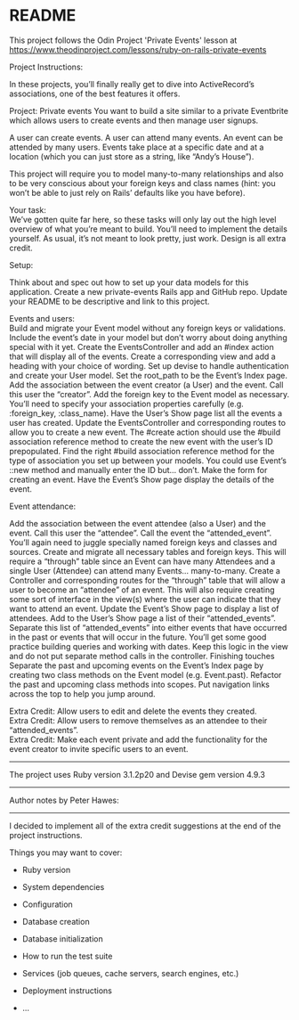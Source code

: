 # README

This project follows the Odin Project 'Private Events' lesson at https://www.theodinproject.com/lessons/ruby-on-rails-private-events 

Project Instructions:

In these projects, you’ll finally really get to dive into ActiveRecord’s associations, one of the best features it offers.  


Project: Private events
You want to build a site similar to a private Eventbrite which allows users to create events and then manage user signups.  

A user can create events. A user can attend many events. An event can be attended by many users. Events take place at a specific date and at a location (which you can just store as a string, like “Andy’s House”).  

This project will require you to model many-to-many relationships and also to be very conscious about your foreign keys and class names (hint: you won’t be able to just rely on Rails’ defaults like you have before).  

Your task:  
We’ve gotten quite far here, so these tasks will only lay out the high level overview of what you’re meant to build. You’ll need to implement the details yourself. As usual, it’s not meant to look pretty, just work. Design is all extra credit.  

Setup:  

Think about and spec out how to set up your data models for this application.
Create a new private-events Rails app and GitHub repo.
Update your README to be descriptive and link to this project.  

Events and users:  
Build and migrate your Event model without any foreign keys or validations. Include the event’s date in your model but don’t worry about doing anything special with it yet.
Create the EventsController and add an #index action that will display all of the events. Create a corresponding view and add a heading with your choice of wording.
Set up devise to handle authentication and create your User model. Set the root_path to be the Event’s Index page.
Add the association between the event creator (a User) and the event. Call this user the “creator”. Add the foreign key to the Event model as necessary. You’ll need to specify your association properties carefully (e.g. :foreign_key, :class_name).
Have the User’s Show page list all the events a user has created.
Update the EventsController and corresponding routes to allow you to create a new event. The #create action should use the #build association reference method to create the new event with the user’s ID prepopulated. Find the right #build association reference method for the type of association you set up between your models. You could use Event’s ::new method and manually enter the ID but… don’t.
Make the form for creating an event.
Have the Event’s Show page display the details of the event.

Event attendance:  

Add the association between the event attendee (also a User) and the event. Call this user the “attendee”. Call the event the “attended_event”. You’ll again need to juggle specially named foreign keys and classes and sources.
Create and migrate all necessary tables and foreign keys. This will require a “through” table since an Event can have many Attendees and a single User (Attendee) can attend many Events… many-to-many.
Create a Controller and corresponding routes for the “through” table that will allow a user to become an “attendee” of an event. This will also require creating some sort of interface in the view(s) where the user can indicate that they want to attend an event.
Update the Event’s Show page to display a list of attendees.
Add to the User’s Show page a list of their “attended_events”.
Separate this list of “attended_events” into either events that have occurred in the past or events that will occur in the future. You’ll get some good practice building queries and working with dates. Keep this logic in the view and do not put separate method calls in the controller.
Finishing touches
Separate the past and upcoming events on the Event’s Index page by creating two class methods on the Event model (e.g. Event.past).
Refactor the past and upcoming class methods into scopes.
Put navigation links across the top to help you jump around.  

Extra Credit: Allow users to edit and delete the events they created.  
Extra Credit: Allow users to remove themselves as an attendee to their “attended_events”.  
Extra Credit: Make each event private and add the functionality for the event creator to invite specific users to an event.  

----------------------------------  

The project uses Ruby version 3.1.2p20 and Devise gem version 4.9.3

-------------------------------------  

Author notes by Peter Hawes: 

-------------------------------------

I decided to implement all of the extra credit suggestions at the end of the project instructions. 

Things you may want to cover:

* Ruby version

* System dependencies

* Configuration

* Database creation

* Database initialization

* How to run the test suite

* Services (job queues, cache servers, search engines, etc.)

* Deployment instructions

* ...
